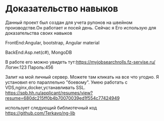 # Доказательство навыков
Данный проeкт был создан для учета рулонов на швейном производстве.Он работает и посей день.
Сейчас я Его использую для доказательства своих навыков

FrontEnd:Angular, bootstrap, Angular material

BackEnd:Asp.net(c#), MongoDB

В работе его можно увидеть тут:https://myjobsearchrolls.fz-servise.ru/ Логин:123 Пароль:456

Залит на мой личный сервер. Можете там кликать на все что угодно. Я установил его  параллельно "боевому". Умею работать с VDS,nginx,docker,устанавливать SSL.
https://spb.hh.ru/applicant/resumes/view?resume=680dc215ff0b4b70070039ed1f554c77424949

использует следующий библиотечный код https://github.com/Terkavo/ng-lib
